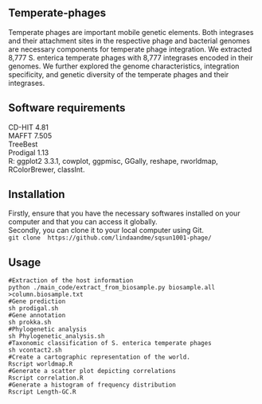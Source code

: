 ## Temperate-phages
Temperate phages are important mobile genetic elements. Both integrases and their attachment sites in the respective phage and bacterial genomes are necessary components for temperate phage integration. We extracted 8,777 S. enterica temperate phages with 8,777 integrases encoded in their genomes. We further explored the genome characteristics, integration specificity, and genetic diversity of the temperate phages and their integrases.<br/>

## Software requirements <br/>
CD-HIT 4.81 <br/>
MAFFT 7.505 <br/>
TreeBest <br/>
Prodigal 1.13 <br/>
R: ggplot2 3.3.1, cowplot, ggpmisc, GGally, reshape, rworldmap, RColorBrewer, classInt.<br/>

## Installation 
Firstly, ensure that you have the necessary softwares installed on your computer and that you can access it globally. <br/>
Secondly, you can clone it to your local computer using Git.<br/>
```git clone  https://github.com/lindaandme/sqsun1001-phage/ ```

## Usage

``` 
#Extraction of the host information
python ./main_code/extract_from_biosample.py biosample.all >column.biosample.txt
#Gene prediction
sh prodigal.sh
#Gene annotation
sh prokka.sh
#Phylogenetic analysis
sh Phylogenetic_analysis.sh
#Taxonomic classification of S. enterica temperate phages
sh vcontact2.sh
#Create a cartographic representation of the world.
Rscript worldmap.R
#Generate a scatter plot depicting correlations
Rscript correlation.R
#Generate a histogram of frequency distribution
Rscript Length-GC.R


